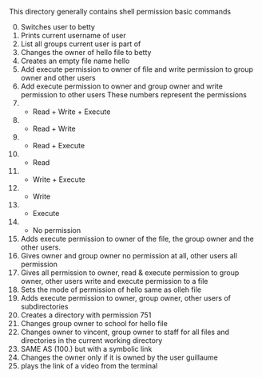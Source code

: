 This directory generally contains shell permission basic commands

0. Switches user to betty
1. Prints current username of user
2. List all groups current user is part of
3. Changes the owner of hello file to betty
4. Creates an empty file name hello
5. Add execute permission to owner of file and write permission to group owner and other users
6. Add execute permission to owner and group owner and write permission to other users
	These numbers represent the permissions
  7. - Read + Write + Execute
  6. - Read + Write
  5. - Read + Execute
  4. - Read
  3. - Write + Execute
  2. - Write
  1. - Execute
  0. - No permission
7. Adds execute permission to owner of the file, the group owner and the other users.
8. Gives owner and group owner no permission at all, other users all permission
9. Gives all permission to owner, read & execute permission to group owner, other users write and execute permission to a file
10. Sets the mode of permission of hello same as olleh file
11. Adds execute permission to owner, group owner, other users of subdirectories
12. Creates a directory with permission 751
13. Changes group owner to school for hello file
100. Changes owner to vincent, group owner to staff for all files and directories in the current working directory
101. SAME AS (100.) but with a symbolic link
102. Changes the owner only if it is owned by the user guillaume
103. plays the link of a video from the terminal
